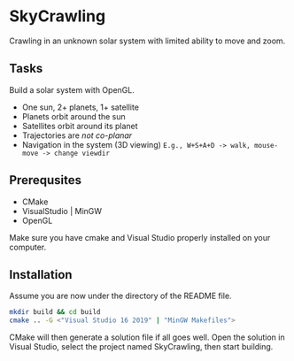 # SkyCrawling

Crawling in an unknown solar system with limited ability to move and zoom.

## Tasks

Build a solar system with OpenGL.

* One sun, 2+ planets, 1+ satellite
* Planets orbit around the sun
* Satellites orbit around its planet
* Trajectories are *not co-planar*
*  Navigation in the system (3D viewing)
`E.g., W+S+A+D -> walk, mouse-move -> change viewdir`

## Prerequsites

* CMake
* VisualStudio | MinGW
* OpenGL

Make sure you have cmake and Visual Studio properly installed on your computer.

## Installation

Assume you are now under the directory of the README file. 

```bash
mkdir build && cd build
cmake .. -G <"Visual Studio 16 2019" | "MinGW Makefiles">
```

CMake will then generate a solution file if all goes well.
Open the solution in Visual Studio, select the project named SkyCrawling, then start building. 

